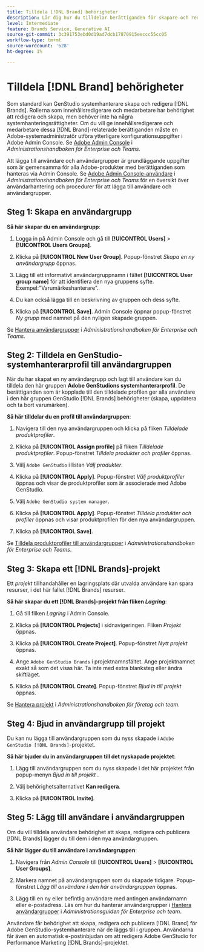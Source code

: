 ```yaml
---
title: Tilldela [!DNL Brand] behörigheter
description: Lär dig hur du tilldelar berättiganden för skapare och redigerare av GenStudio for Performance Marketing [!DNL Brand] .
level: Intermediate
feature: Brands Service, Generative AI
source-git-commit: 3c391753ebd0d19ad7dcb17870915eeccc55cc05
workflow-type: tm+mt
source-wordcount: '628'
ht-degree: 1%

---
```


# Tilldela [!DNL Brand] behörigheter

Som standard kan GenStudio systemhanterare skapa och redigera [!DNL Brands]. Rollerna som innehållsredigerare och medarbetare har behörighet att redigera och skapa, men behöver inte ha några systemhanteringsrättigheter. Om du vill ge innehållsredigerare och medarbetare dessa [!DNL Brand]-relaterade berättiganden måste en Adobe-systemadministratör utföra ytterligare konfigurationsuppgifter i Adobe Admin Console. Se [Adobe Admin Console](https://helpx.adobe.com/enterprise/using/admin-console.html#Overview) i _Administrationshandboken för Enterprise och Teams_.

Att lägga till användare och användargrupper är grundläggande uppgifter som är gemensamma för alla Adobe-produkter med berättiganden som hanteras via Admin Console. Se [Adobe Admin Console-användare](https://helpx.adobe.com/enterprise/using/users.html) i _Administrationshandboken för Enterprise och Teams_ för en översikt över användarhantering och procedurer för att lägga till användare och användargrupper.

## Steg 1: Skapa en användargrupp

**Så här skapar du en användargrupp**:

1. Logga in på Admin Console och gå till **[!UICONTROL Users]** > **[!UICONTROL Users Groups]**.

1. Klicka på **[!UICONTROL New User Group]**. Popup-fönstret _Skapa en ny användargrupp_ öppnas.

1. Lägg till ett informativt användargruppnamn i fältet **[!UICONTROL User group name]** för att identifiera den nya gruppens syfte. Exempel:&quot;Varumärkeshanterare&quot;.

1. Du kan också lägga till en beskrivning av gruppen och dess syfte.

1. Klicka på **[!UICONTROL Save]**. Admin Console öppnar popup-fönstret _Ny grupp_ med namnet på den nyligen skapade gruppen.

Se [Hantera användargrupper](https://helpx.adobe.com/enterprise/using/user-groups.html) i _Administrationshandboken för Enterprise och Teams_.

## Steg 2: Tilldela en GenStudio-systemhanterarprofil till användargruppen

När du har skapat en ny användargrupp och lagt till användare kan du tilldela den här gruppen **Adobe GenStudions systemhanterarprofil**. De berättiganden som är kopplade till den tilldelade profilen ger alla användare i den här gruppen GenStudio [!DNL Brands] behörigheter (skapa, uppdatera och ta bort varumärken).

**Så här tilldelar du en profil till användargruppen**:

1. Navigera till den nya användargruppen och klicka på fliken _Tilldelade produktprofiler_.

1. Klicka på **[!UICONTROL Assign profile]** på fliken _Tilldelade produktprofiler_. Popup-fönstret _Tilldela produkter och profiler_ öppnas.

1. Välj `Adobe GenStudio` i listan _Välj produkter_.

1. Klicka på **[!UICONTROL Apply]**. Popup-fönstret _Välj produktprofiler_ öppnas och visar de produktprofiler som är associerade med Adobe GenStudio.

1. Välj `Adobe GenStudio system manager`.

1. Klicka på **[!UICONTROL Apply]**. Popup-fönstret _Tilldela produkter och profiler_ öppnas och visar produktprofilen för den nya användargruppen.

1. Klicka på **[!UICONTROL Save]**.

Se [Tilldela produktprofiler till användargrupper](https://helpx.adobe.com/enterprise/using/user-groups.html) i _Administrationshandboken för Enterprise och Teams_.

## Steg 3: Skapa ett [!DNL Brands]-projekt

Ett _projekt_ tillhandahåller en lagringsplats där utvalda användare kan spara resurser, i det här fallet [!DNL Brands] resurser.

**Så här skapar du ett [!DNL Brands]-projekt från fliken _Lagring_**:

1. Gå till fliken _Lagring_ i Admin Console.

1. Klicka på **[!UICONTROL Projects]** i sidnavigeringen. Fliken _Projekt_ öppnas.

1. Klicka på **[!UICONTROL Create Project]**. Popup-fönstret _Nytt projekt_ öppnas.

1. Ange `Adobe GenStudio Brands` i projektnamnsfältet. Ange projektnamnet exakt så som det visas här. Ta inte med extra blanksteg eller ändra skiftläget.

1. Klicka på **[!UICONTROL Create]**. Popup-fönstret _Bjud in till projekt_ öppnas.

Se [Hantera projekt](https://helpx.adobe.com/enterprise/using/projects-in-business-storage.html) i _Administrationshandboken för företag och team_.

## Steg 4: Bjud in användargrupp till projekt

Du kan nu lägga till användargruppen som du nyss skapade i `Adobe GenStudio [!DNL Brands]`-projektet.

**Så här bjuder du in användargruppen till det nyskapade projektet**:

1. Lägg till användargruppen som du nyss skapade i det här projektet från popup-menyn _Bjud in till projekt_ .

1. Välj behörighetsalternativet **Kan redigera**.

1. Klicka på **[!UICONTROL Invite]**.

## Steg 5: Lägg till användare i användargruppen

Om du vill tilldela användare behörighet att skapa, redigera och publicera [!DNL Brands] lägger du till dem i den nya användargruppen.

**Så här lägger du till användare i användargruppen**:

1. Navigera från _Admin Console_ till **[!UICONTROL Users]** > **[!UICONTROL User Groups]**.

1. Markera namnet på användargruppen som du skapade tidigare. Popup-fönstret _Lägg till användare i den här användargruppen_ öppnas.

1. Lägg till en ny eller befintlig användare med antingen användarnamn eller e-postadress. Läs om hur du hanterar användargrupper i [Hantera användargrupper](https://helpx.adobe.com/enterprise/using/user-groups.html) i _Administrationsguiden för Enterprise och team_.

Användare får behörighet att skapa, redigera och publicera [!DNL Brand] för Adobe GenStudio-systemhanterare när de läggs till i gruppen. Användarna får även en automatisk e-postinbjudan om att redigera Adobe GenStudio for Performance Marketing [!DNL Brands]-projektet.
